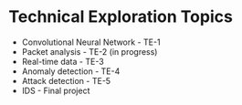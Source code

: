 # Technical Exploration Topics

- Convolutional Neural Network - TE-1
- Packet analysis - TE-2 (in progress)
- Real-time data - TE-3
- Anomaly detection - TE-4
- Attack detection - TE-5
- IDS - Final project